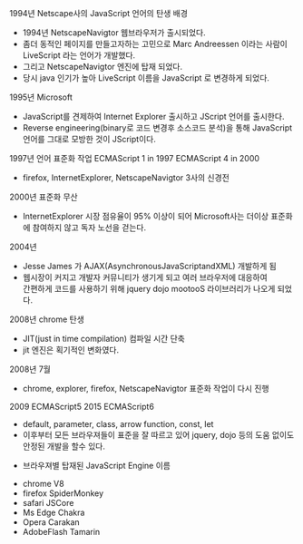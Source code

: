 1994년 Netscape사의 JavaScript 언어의 탄생 배경
- 1994년 NetscapeNavigtor 웹브라우저가 출시되었다.
- 좀더 동적인 페이지를 만들고자하는 고민으로 Marc Andreessen 이라는 사람이 LiveScript 라는 언어가 개발했다.
- 그리고 NetscapeNavigtor 엔진에 탑재 되었다.
- 당시 java 인기가 높아 LiveScript 이름을 JavaScript 로 변경하게 되었다.

1995년 Microsoft
- JavaScript를 견제하여 Internet Explorer 출시하고 JScript 언어를 출시한다.
- Reverse engineering(binary로 코드 변경후 소스코드 분석)을 통해 JavaScript 언어를 그대로 모방한 것이 JScript이다.

1997년 언어 표준화 작업
ECMAScript 1 in 1997
ECMAScript 4 in 2000
- firefox, InternetExplorer, NetscapeNavigtor 3사의 신경전

2000년 표준화 무산 
- InternetExplorer 시장 점유율이 95% 이상이 되어 Microsoft사는 더이상 표준화에 참여하지 않고 독자 노선을 걷는다.

2004년 
- Jesse James 가 AJAX(AsynchronousJavaScriptandXML) 개발하게 됨
- 웹시장이 커지고 개발자 커뮤니티가 생기게 되고 여러 브라우저에 대응하여  
간편하게 코드를 사용하기 위해 jquery dojo mootooS 라이브러리가 나오게 되었다.

2008년 chrome 탄생
- JIT(just in time compilation) 컴파일 시간 단축
- jit 엔진은 획기적인 변화였다.

2008년 7월 
- chrome, explorer, firefox, NetscapeNavigtor 표준화 작업이 다시 진행

2009 ECMAScript5
2015 ECMAScript6
- default, parameter, class, arrow function, const, let
- 이후부터 모든 브라우져들이 표준을 잘 따르고 있어 jquery, dojo 등의 도움 없이도 안정된 개발을 할수 있다.

* 브라우져별 탑재된 JavaScript Engine 이름
- chrome V8
- firefox SpiderMonkey
- safari JSCore
- Ms Edge Chakra
- Opera Carakan
- AdobeFlash Tamarin

